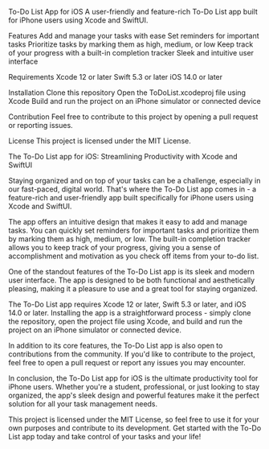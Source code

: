 To-Do List App for iOS
A user-friendly and feature-rich To-Do List app built for iPhone users using Xcode and SwiftUI.

Features
Add and manage your tasks with ease
Set reminders for important tasks
Prioritize tasks by marking them as high, medium, or low
Keep track of your progress with a built-in completion tracker
Sleek and intuitive user interface

Requirements
Xcode 12 or later
Swift 5.3 or later
iOS 14.0 or later

Installation
Clone this repository
Open the ToDoList.xcodeproj file using Xcode
Build and run the project on an iPhone simulator or connected device

Contribution
Feel free to contribute to this project by opening a pull request or reporting issues.

License
This project is licensed under the MIT License.


The To-Do List app for iOS: Streamlining Productivity with Xcode and SwiftUI

Staying organized and on top of your tasks can be a challenge, especially in our fast-paced, digital world. That's where the To-Do List app comes in - a feature-rich and user-friendly app built specifically for iPhone users using Xcode and SwiftUI.

The app offers an intuitive design that makes it easy to add and manage tasks. You can quickly set reminders for important tasks and prioritize them by marking them as high, medium, or low. The built-in completion tracker allows you to keep track of your progress, giving you a sense of accomplishment and motivation as you check off items from your to-do list.

One of the standout features of the To-Do List app is its sleek and modern user interface. The app is designed to be both functional and aesthetically pleasing, making it a pleasure to use and a great tool for staying organized.

The To-Do List app requires Xcode 12 or later, Swift 5.3 or later, and iOS 14.0 or later. Installing the app is a straightforward process - simply clone the repository, open the project file using Xcode, and build and run the project on an iPhone simulator or connected device.

In addition to its core features, the To-Do List app is also open to contributions from the community. If you'd like to contribute to the project, feel free to open a pull request or report any issues you may encounter.

In conclusion, the To-Do List app for iOS is the ultimate productivity tool for iPhone users. Whether you're a student, professional, or just looking to stay organized, the app's sleek design and powerful features make it the perfect solution for all your task management needs.

This project is licensed under the MIT License, so feel free to use it for your own purposes and contribute to its development. Get started with the To-Do List app today and take control of your tasks and your life!
